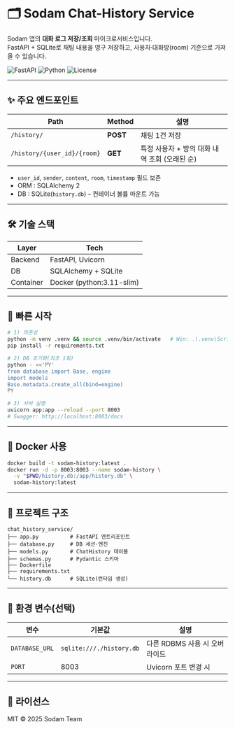 # 🗂️ Sodam Chat-History Service

Sodam 앱의 **대화 로그 저장/조회** 마이크로서비스입니다.  
FastAPI + SQLite로 채팅 내용을 영구 저장하고, 사용자·대화방(room) 기준으로 가져올 수 있습니다.

![FastAPI](https://img.shields.io/badge/FastAPI-0.111.0-009688?logo=fastapi&logoColor=white)
![Python](https://img.shields.io/badge/python-3.11-blue)
![License](https://img.shields.io/badge/license-MIT-green)

---

## ✨ 주요 엔드포인트
| Path | Method | 설명 |
|------|--------|------|
| `/history/` | **POST** | 채팅 1건 저장 |
| `/history/{user_id}/{room}` | **GET** | 특정 사용자 + 방의 대화 내역 조회 (오래된 순) |

* `user_id`, `sender`, `content`, `room`, `timestamp` 필드 보존  
* ORM : SQLAlchemy 2  
* DB : SQLite(`history.db`) – 컨테이너 볼륨 마운트 가능

---

## 🛠️ 기술 스택
| Layer | Tech |
|-------|------|
| Backend | FastAPI, Uvicorn |
| DB | SQLAlchemy + SQLite |
| Container | Docker (python:3.11-slim) |

---

## 🚀 빠른 시작

```bash
# 1) 의존성
python -m venv .venv && source .venv/bin/activate   # Win: .\.venv\Scripts\activate
pip install -r requirements.txt

# 2) DB 초기화(최초 1회)
python - <<'PY'
from database import Base, engine
import models
Base.metadata.create_all(bind=engine)
PY

# 3) 서버 실행
uvicorn app:app --reload --port 8003
# Swagger: http://localhost:8003/docs
````

---

## 🐳 Docker 사용

```bash
docker build -t sodam-history:latest .
docker run -d -p 8003:8003 --name sodam-history \
  -v "$PWD/history.db:/app/history.db" \
  sodam-history:latest
```

---

## 📂 프로젝트 구조

```text
chat_history_service/
├── app.py          # FastAPI 엔트리포인트
├── database.py     # DB 세션·엔진
├── models.py       # ChatHistory 테이블
├── schemas.py      # Pydantic 스키마
├── Dockerfile
├── requirements.txt
└── history.db      # SQLite(런타임 생성)
```

---

## 🔧 환경 변수(선택)

| 변수             | 기본값                      | 설명                  |
| -------------- | ------------------------ | ------------------- |
| `DATABASE_URL` | `sqlite:///./history.db` | 다른 RDBMS 사용 시 오버라이드 |
| `PORT`         | 8003                     | Uvicorn 포트 변경 시     |

---

## 📜 라이선스

MIT © 2025 Sodam Team

```
```
